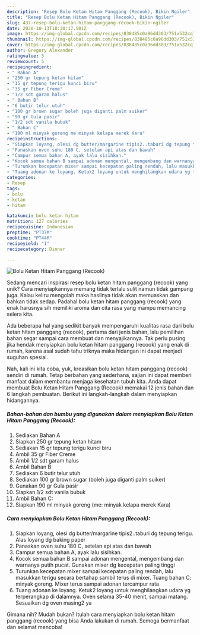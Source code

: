 ```yaml
---
description: "Resep Bolu Ketan Hitam Panggang (Recook), Bikin Ngiler"
title: "Resep Bolu Ketan Hitam Panggang (Recook), Bikin Ngiler"
slug: 437-resep-bolu-ketan-hitam-panggang-recook-bikin-ngiler
date: 2020-10-13T18:30:17.981Z
image: https://img-global.cpcdn.com/recipes/838485c0a96dd303/751x532cq70/bolu-ketan-hitam-panggang-recook-foto-resep-utama.jpg
thumbnail: https://img-global.cpcdn.com/recipes/838485c0a96dd303/751x532cq70/bolu-ketan-hitam-panggang-recook-foto-resep-utama.jpg
cover: https://img-global.cpcdn.com/recipes/838485c0a96dd303/751x532cq70/bolu-ketan-hitam-panggang-recook-foto-resep-utama.jpg
author: Gregory Alexander
ratingvalue: 3
reviewcount: 5
recipeingredient:
- " Bahan A"
- "250 gr tepung ketan hitam"
- "15 gr tepung terigu kunci biru"
- "35 gr Fiber Creme"
- "1/2 sdt garam halus"
- " Bahan B"
- "6 butir telur utuh"
- "100 gr brown sugar boleh juga diganti palm suiker"
- "90 gr Gula pasir"
- "1/2 sdt vanila bubuk"
- " Bahan C"
- "190 ml minyak goreng me minyak kelapa merek Kara"
recipeinstructions:
- "Siapkan loyang, olesi dg butter/margarine tipis2..taburi dg tepung terigu. Alas loyang dg baking paper"
- "Panaskan oven suhu 180 C, setelan api atas dan bawah"
- "Campur semua bahan A, ayak lalu sisihkan."
- "Kocok semua bahan B sampai adonan mengental, mengembang dan warnanya putih pucat. Gunakan mixer dg kecepatan paling tinggi"
- "Turunkan kecepatan mixer sampai kecepatan paling rendah, lalu masukkan terigu secara bertahap sambil terus di mixer. Tuang bahan C: minyak goreng. Mixer terus sampai adonan tercampur rata"
- "Tuang adonan ke loyang. Ketuk2 loyang untuk menghilangkan udara yg terperangkap di dalamnya. Oven selama 35-40 menit, sampai matang. Sesuaikan dg oven masing2 ya"
categories:
- Resep
tags:
- bolu
- ketan
- hitam

katakunci: bolu ketan hitam 
nutrition: 127 calories
recipecuisine: Indonesian
preptime: "PT37M"
cooktime: "PT44M"
recipeyield: "1"
recipecategory: Dinner

---
```



![Bolu Ketan Hitam Panggang (Recook)](https://img-global.cpcdn.com/recipes/838485c0a96dd303/751x532cq70/bolu-ketan-hitam-panggang-recook-foto-resep-utama.jpg)

Sedang mencari inspirasi resep bolu ketan hitam panggang (recook) yang unik? Cara menyiapkannya memang tidak terlalu sulit namun tidak gampang juga. Kalau keliru mengolah maka hasilnya tidak akan memuaskan dan bahkan tidak sedap. Padahal bolu ketan hitam panggang (recook) yang enak harusnya sih memiliki aroma dan cita rasa yang mampu memancing selera kita.



Ada beberapa hal yang sedikit banyak mempengaruhi kualitas rasa dari bolu ketan hitam panggang (recook), pertama dari jenis bahan, lalu pemilihan bahan segar sampai cara membuat dan menyajikannya. Tak perlu pusing jika hendak menyiapkan bolu ketan hitam panggang (recook) yang enak di rumah, karena asal sudah tahu triknya maka hidangan ini dapat menjadi suguhan spesial.


Nah, kali ini kita coba, yuk, kreasikan bolu ketan hitam panggang (recook) sendiri di rumah. Tetap berbahan yang sederhana, sajian ini dapat memberi manfaat dalam membantu menjaga kesehatan tubuh kita. Anda dapat membuat Bolu Ketan Hitam Panggang (Recook) memakai 12 jenis bahan dan 6 langkah pembuatan. Berikut ini langkah-langkah dalam menyiapkan hidangannya.

<!--inarticleads1-->

##### Bahan-bahan dan bumbu yang digunakan dalam menyiapkan Bolu Ketan Hitam Panggang (Recook):

1. Sediakan  Bahan A
1. Siapkan 250 gr tepung ketan hitam
1. Sediakan 15 gr tepung terigu kunci biru
1. Ambil 35 gr Fiber Creme
1. Ambil 1/2 sdt garam halus
1. Ambil  Bahan B:
1. Sediakan 6 butir telur utuh
1. Sediakan 100 gr brown sugar (boleh juga diganti palm suiker)
1. Gunakan 90 gr Gula pasir
1. Siapkan 1/2 sdt vanila bubuk
1. Ambil  Bahan C:
1. Siapkan 190 ml minyak goreng (me: minyak kelapa merek Kara)




<!--inarticleads2-->

##### Cara menyiapkan Bolu Ketan Hitam Panggang (Recook):

1. Siapkan loyang, olesi dg butter/margarine tipis2..taburi dg tepung terigu. Alas loyang dg baking paper
1. Panaskan oven suhu 180 C, setelan api atas dan bawah
1. Campur semua bahan A, ayak lalu sisihkan.
1. Kocok semua bahan B sampai adonan mengental, mengembang dan warnanya putih pucat. Gunakan mixer dg kecepatan paling tinggi
1. Turunkan kecepatan mixer sampai kecepatan paling rendah, lalu masukkan terigu secara bertahap sambil terus di mixer. Tuang bahan C: minyak goreng. Mixer terus sampai adonan tercampur rata
1. Tuang adonan ke loyang. Ketuk2 loyang untuk menghilangkan udara yg terperangkap di dalamnya. Oven selama 35-40 menit, sampai matang. Sesuaikan dg oven masing2 ya




Gimana nih? Mudah bukan? Itulah cara menyiapkan bolu ketan hitam panggang (recook) yang bisa Anda lakukan di rumah. Semoga bermanfaat dan selamat mencoba!

